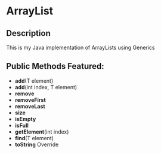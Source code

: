 # ArrayList

## Description
This is my Java implementation of ArrayLists using Generics

## Public Methods Featured:
- **add**(T element)
- **add**(int index, T element)
- **remove**
- **removeFirst**
- **removeLast**
- **size**
- **isEmpty**
- **isFull**
- **getElement**(int index)
- **find**(T element)
- **toString** Override
